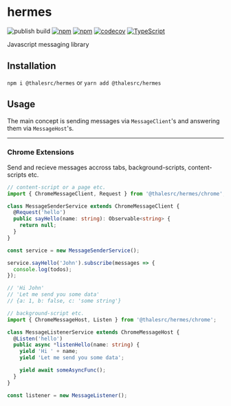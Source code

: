 # hermes
![publish build](https://github.com/thalesrc/hermes/workflows/Node.js%20Package/badge.svg)
[![npm](https://img.shields.io/npm/v/@thalesrc/hermes.svg)](https://www.npmjs.com/package/@thalesrc/hermes)
[![npm](https://img.shields.io/npm/dw/@thalesrc/hermes.svg)](https://www.npmjs.com/package/@thalesrc/hermes)
[![codecov](https://codecov.io/gh/thalesrc/hermes/branch/master/graph/badge.svg)](https://codecov.io/gh/thalesrc/hermes)
[![TypeScript](https://badges.frapsoft.com/typescript/version/typescript-next.svg?v=101)](https://www.typescriptlang.org/)

Javascript messaging library

## Installation
`npm i @thalesrc/hermes` or `yarn add @thalesrc/hermes`

## Usage

The main concept is sending messages via `MessageClient`'s and answering them via `MessageHost`'s.

------------------------------------------------------------------

### Chrome Extensions

Send and recieve messages accross tabs, background-scripts, content-scripts etc.

```typescript
// content-script or a page etc.
import { ChromeMessageClient, Request } from '@thalesrc/hermes/chrome';

class MessageSenderService extends ChromeMessageClient {
  @Request('hello')
  public sayHello(name: string): Observable<string> {
    return null;
  }
}

const service = new MessageSenderService();

service.sayHello('John').subscribe(messages => {
  console.log(todos);
});

// 'Hi John'
// 'Let me send you some data'
// {a: 1, b: false, c: 'some string'}

```

```typescript
// background-script etc.
import { ChromeMessageHost, Listen } from '@thalesrc/hermes/chrome';

class MessageListenerService extends ChromeMessageHost {
  @Listen('hello')
  public async *listenHello(name: string) {
    yield 'Hi ' + name;
    yield 'Let me send you some data';

    yield await someAsyncFunc();
  }
}

const listener = new MessageListener();

```

